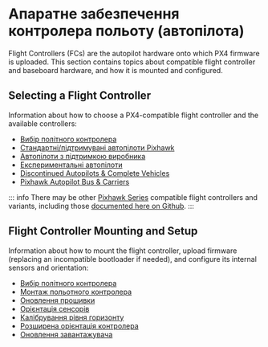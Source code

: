 # Апаратне забезпечення контролера польоту (автопілота)

Flight Controllers (FCs) are the autopilot hardware onto which PX4 firmware is uploaded. This section contains topics about compatible flight controller and baseboard hardware, and how it is mounted and configured.

## Selecting a Flight Controller

Information about how to choose a PX4-compatible flight controller and the available controllers:

- [Вибір політного контролера](../getting_started/flight_controller_selection.md)
- [Стандартні/підтримувані автопілоти Pixhawk](../flight_controller/autopilot_pixhawk_standard.md)
- [Автопілоти з підтримкою виробника](../flight_controller/autopilot_manufacturer_supported.md)
- [Експериментальні автопілоти](../flight_controller/autopilot_experimental.md)
- [Discontinued Autopilots & Complete Vehicles](../flight_controller/autopilot_discontinued.md)
- [Pixhawk Autopilot Bus & Carriers](../flight_controller/pixhawk_autopilot_bus.md)

::: info There may be other [Pixhawk Series](../flight_controller/pixhawk_series.md) compatible flight controllers and variants, including those [documented here on Github](https://github.com/PX4/PX4-Autopilot/#supported-hardware).
:::

## Flight Controller Mounting and Setup

Information about how to mount the flight controller, upload firmware (replacing an incompatible bootloader if needed), and configure its internal sensors and orientation:

- [Вибір політного контролера](../getting_started/flight_controller_selection.md)
- [Монтаж польотного контролера](../assembly/mount_and_orient_controller.md)
- [Оновлення прошивки](../config/firmware.md)
- [Орієнтація сенсорів](../config/flight_controller_orientation.md)
- [Калібрування рівня горизонту](../config/level_horizon_calibration.md)
- [Розширена орієнтація контролера](../advanced_config/advanced_flight_controller_orientation_leveling.md)
- [Оновлення завантажувача](../advanced_config/bootloader_update.md)
